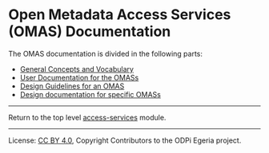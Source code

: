 <!-- SPDX-License-Identifier: CC-BY-4.0 -->
<!-- Copyright Contributors to the ODPi Egeria project. -->

# Open Metadata Access Services (OMAS) Documentation


The OMAS documentation is divided in the following parts:

* [General Concepts and Vocabulary](concepts)
* [User Documentation for the OMASs](user)
* [Design Guidelines for an OMAS](design/access-services-design-guidelines.md)
* [Design documentation for specific OMASs](design)


----
Return to the top level [access-services](..) module.

----
License: [CC BY 4.0](https://creativecommons.org/licenses/by/4.0/),
Copyright Contributors to the ODPi Egeria project.
